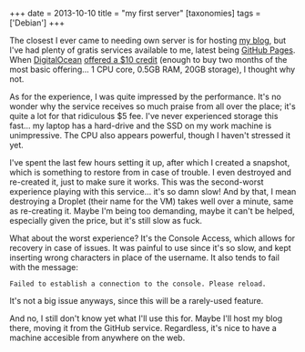 +++
date = 2013-10-10
title = "my first server"
[taxonomies]
tags = ['Debian']
+++

The closest I ever came to needing own server is for hosting [my blog],
but I've had plenty of gratis services available to me, latest being
[GitHub Pages]. When [DigitalOcean][] [offered a $10 credit] (enough to
buy two months of the most basic offering... 1 CPU core, 0.5GB RAM,
20GB storage), I thought why not.

As for the experience, I was quite impressed by the performance. It's
no wonder why the service receives so much praise from all over the
place; it's quite a lot for that ridiculous $5 fee. I've never
experienced storage this fast... my laptop has a hard-drive and the SSD
on my work machine is unimpressive. The CPU also appears powerful,
though I haven't stressed it yet.

I've spent the last few hours setting it up, after which I created a
snapshot, which is something to restore from in case of trouble. I even
destroyed and re-created it, just to make sure it works. This was the
second-worst experience playing with this service... it's so damn
slow! And by that, I mean destroying a Droplet (their name for the VM)
takes well over a minute, same as re-creating it. Maybe I'm being too
demanding, maybe it can't be helped, especially given the price, but
it's still slow as fuck.

What about the worst experience? It's the Console Access, which allows
for recovery in case of issues. It was painful to use since it's so
slow, and kept inserting wrong characters in place of the username. It
also tends to fail with the message:

    Failed to establish a connection to the console. Please reload.

It's not a big issue anyways, since this will be a rarely-used feature.

And no, I still don't know yet what I'll use this for. Maybe I'll
host my blog there, moving it from the GitHub service. Regardless, it's
nice to have a machine accesible from anywhere on the web.

  [my blog]: http://tshepang.github.io/tags/blogging
  [GitHub Pages]: http://pages.github.com
  [DigitalOcean]: https://www.digitalocean.com/?refcode=25b4887810cc
  [offered a $10 credit]: http://thechangelog.com/107

